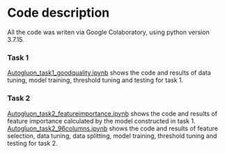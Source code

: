 # Code description

All the code was writen via Google Colaboratory, using python version 3.7.15.

### Task 1
[Autogluon_task1_goodquality.ipynb](https://github.com/ITU-AI-ML-in-5G-Challenge/ML5G-PS-005_MLAB-NFP/blob/main/code/Autogluon_task1_goodquality.ipynb)
shows the code and results of data tuning, model training, threshold tuning and testing for task 1.


### Task 2
[Autogluon_task2_featureimportance.ipynb](https://github.com/ITU-AI-ML-in-5G-Challenge/ML5G-PS-005_MLAB-NFP/blob/main/code/Autogluon_task2_featureimportance.ipynb)
shows the code and results of feature importance calculated by the model constructed in task 1.<br>
[Autogluon_task2_96columns.ipynb](https://github.com/ITU-AI-ML-in-5G-Challenge/ML5G-PS-005_MLAB-NFP/blob/main/code/Autogluon_task2_96columns.ipynb)
shows the code and results of feature selection, data tuning, data splitting, model training, threshold tuning and testing for task 2.
